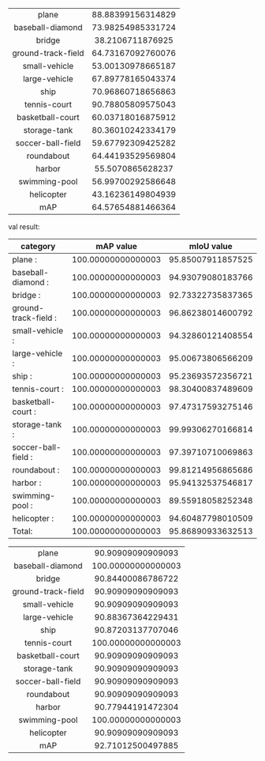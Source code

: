
|||
|:-:|:-:|
| plane                      | 88.88399156314829  |
| baseball-diamond           | 73.98254985331724  |
| bridge                     | 38.2106711876925  |
| ground-track-field         | 64.73167092760076  |
| small-vehicle              | 53.00130978665187  |
| large-vehicle              | 67.89778165043374  |
| ship                       | 70.96860718656863  |
| tennis-court               | 90.78805809575043  |
| basketball-court           | 60.03718016875912  |
| storage-tank               | 80.36010242334179  |
| soccer-ball-field          | 59.67792309425282  |
| roundabout                 | 64.44193529569804  |
| harbor                     | 55.5070865628237  |
| swimming-pool              | 56.99700292586648  |
| helicopter                 | 43.16236149804939  |
| mAP                        | 64.57654881466364  |

val result:

| category | mAP value | mIoU value |
| - | - | - |
| plane : |                  100.00000000000003  | 95.85007911857525  |
| baseball-diamond : |       100.00000000000003  | 94.93079080183766  |
| bridge : |                 100.00000000000003  | 92.73322735837365  |
| ground-track-field : |     100.00000000000003  | 96.86238014600792  |
| small-vehicle : |          100.00000000000003  | 94.32860121408554  |
| large-vehicle : |          100.00000000000003  | 95.00673806566209  |
| ship : |                   100.00000000000003  | 95.23693572356721  |
| tennis-court : |           100.00000000000003  | 98.30400837489609  |
| basketball-court : |       100.00000000000003  | 97.47317593275146  |
| storage-tank : |           100.00000000000003  | 99.99306270166814  |
| soccer-ball-field : |      100.00000000000003  | 97.39710710069863  |
| roundabout : |             100.00000000000003  | 99.81214956865686  |
| harbor : |                 100.00000000000003  | 95.94132537546817  |
| swimming-pool : |          100.00000000000003  | 89.55918058252348  |
| helicopter : |             100.00000000000003  | 94.60487798010509  |
| Total: |                   100.00000000000003  | 95.86890933632513  |

|||
|:-:|:-:|
| plane                      | 90.90909090909093  |
| baseball-diamond           | 100.00000000000003  |
| bridge                     | 90.84400086786722  |
| ground-track-field         | 90.90909090909093  |
| small-vehicle              | 90.90909090909093  |
| large-vehicle              | 90.88367364229431  |
| ship                       | 90.87203137707046  |
| tennis-court               | 100.00000000000003  |
| basketball-court           | 90.90909090909093  |
| storage-tank               | 90.90909090909093  |
| soccer-ball-field          | 90.90909090909093  |
| roundabout                 | 90.90909090909093  |
| harbor                     | 90.77944191472304  |
| swimming-pool              | 100.00000000000003  |
| helicopter                 | 90.90909090909093  |
| mAP                        | 92.71012500497885  |
